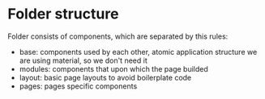 # Folder structure

Folder consists of components, which are separated by this rules:

- base: components used by each other, atomic application structure we are using material, so we don't need it
- modules: components that upon which the page builded
- layout: basic page layouts to avoid boilerplate code
- pages: pages specific components
